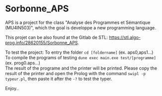 # Sorbonne_APS
APS is a project for the class "Analyse des Programmes et Sémantique (MU4IN503)", which the goal is developpe a new programming language.
  
This projet can be also found at the Gitlab de STL: https://stl.algo-prog.info/28620155/Sorbonne_APS.
  
To test the project:
  To entry the folder `cd [foldername]` (ex. aps0,aps1...)    
  To compile the programs of testing `dune exec main.exe test/[programme]` (ex. prog0.aps...)    
  The result of the programe and the printer will be printed. Please copy the result of the printer and open the Prolog with the command `swipl -p typeur.pl`, then paste it after the `-?` to test the typer.    
   
 Enjoy..
